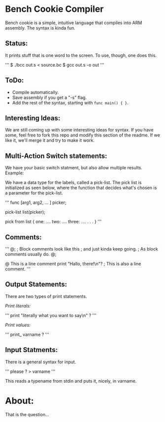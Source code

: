 Bench Cookie Compiler
=====================
Bench cookie is a simple, intuitive language that compiles into ARM assembly.
The syntax is kinda fun.

Status:
-------
It prints stuff that is one word to the screen. To use, though, one does this.

'''
    $ ./bcc out.s < source.bc
    $ gcc out.s -o out
'''

ToDo:
-----
 * Compile automatically.
 * Save assembly if you get a "-s" flag.
 * Add the rest of the syntax, starting with `func main() { }`.

Interesting Ideas:
------------------
We are still coming up with some interesting ideas for syntax. If you have some,
feel free to fork this repo and modify this section of the readme. If we like it,
we'll merge it and try to make it work.

Multi-Action Switch statements:
-------------------------------
We have your basic switch statment, but also allow multiple results.
Example:

We have a data type for the labels, called a pick-list. The pick list is initialized as seen below, where
the function that decides what's chosen is a parameter for the pick-list.
 
'''
func [arg1, arg2, ... ] picker;

pick-list list(picker);

pick from list {
  one: 
    ....
  two:
    ....
  three:
    ....
  .
  .
  .
}
'''

Comments:
---------
'''
 @;
  ; Block comments look like this
  ; and just kinda keep going.
  ; As block comments usually do.
 @;

@ This is a line comment
print "Hallo, there!\n"?
; This is also a line comment.
'''

Output Statements:
-----------------
There are two types of print statements.

*Print literals:*

'''
 print "literally what you want to say\n" ?
'''

*Print values:*

'''
 print_<typename> varname ?
'''

Input Statments:
----------------
There is a general syntax for input.

'''
<typename> please ? > varname
'''

This reads a typename from stdin and puts it, nicely, in varname.


About:
======
That is the question...
